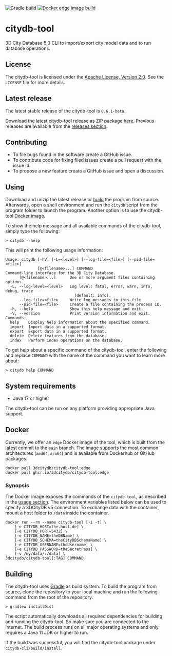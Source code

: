 ![Gradle build](https://img.shields.io/github/actions/workflow/status/3dcitydb/citydb-tool/build-citydb-tool.yml?logo=Gradle&logoColor=white&style=flat-square) [![Docker edge image build](https://img.shields.io/github/actions/workflow/status/3dcitydb/citydb-tool/docker-build-push-edge.yml?label=edge&logo=docker&style=flat-square)](https://github.com/users/3dcitydb/packages/container/package/citydb-tool)

# citydb-tool

3D City Database 5.0 CLI to import/export city model data and to run database operations.

## License

The citydb-tool is licensed under the [Apache License, Version 2.0](http://www.apache.org/licenses/LICENSE-2.0).
See the `LICENSE` file for more details.

## Latest release

The latest stable release of the citydb-tool is `0.6.1-beta`.

Download the latest citydb-tool release as ZIP package
[here](https://github.com/3dcitydb/citydb-tool/releases/latest). Previous releases are available from the
[releases section](https://github.com/3dcitydb/citydb-tool/releases).

## Contributing

* To file bugs found in the software create a GitHub issue.
* To contribute code for fixing filed issues create a pull request with the issue id.
* To propose a new feature create a GitHub issue and open a discussion.

## Using

Download and unzip the latest release or [build](https://github.com/3dcitydb/citydb-tool#building) the program from
source. Afterwards, open a shell environment and run the `citydb` script from the program folder to launch the
program. Another option is to use the citydb-tool [Docker image](https://github.com/3dcitydb/citydb-tool#docker).

To show the help message and all available commands of the citydb-tool, simply type the following:

    > citydb --help

This will print the following usage information:

```
Usage: citydb [-hV] [-L=<level>] [--log-file=<file>] [--pid-file=<file>]
              [@<filename>...] COMMAND
Command-line interface for the 3D City Database.
      [@<filename>...]      One or more argument files containing options.
  -L, --log-level=<level>   Log level: fatal, error, warn, info, debug, trace
                              (default: info).
      --log-file=<file>     Write log messages to this file.
      --pid-file=<file>     Create a file containing the process ID.
  -h, --help                Show this help message and exit.
  -V, --version             Print version information and exit.
Commands:
  help    Display help information about the specified command.
  import  Import data in a supported format.
  export  Export data in a supported format.
  delete  Delete features from the database.
  index   Perform index operations on the database.
```

To get help about a specific command of the citydb-tool, enter the following and replace `COMMAND` with the name of
the command you want to learn more about:

    > citydb help COMMAND

## System requirements

* Java 17 or higher

The citydb-tool can be run on any platform providing appropriate Java support.

## Docker

Currently, we offer an `edge` Docker image of the tool, which is built from the latest commit to the `main` branch.
The image supports the most common architectures (`amd64`, `arm64`) and is available from Dockerhub or GitHub packages.

    docker pull 3dcitydb/citydb-tool:edge
    docker pull ghcr.io/3dcitydb/citydb-tool:edge

### Synopsis

The Docker image exposes the commands of the `citydb-tool`, as described
in the [usage section](https://github.com/3dcitydb/citydb-tool#usage).
The environment variables listed below can be used to specify a 3DCityDB v5 connection. To exchange data with the
container, mount a host folder to `/data` inside the container.

    docker run --rm --name citydb-tool [-i -t] \
        [-e CITYDB_HOST=the.host.de] \
        [-e CITYDB_PORT=5432] \
        [-e CITYDB_NAME=theDBName] \
        [-e CITYDB_SCHEMA=theCityDBSchemaName] \
        [-e CITYDB_USERNAME=theUsername] \
        [-e CITYDB_PASSWORD=theSecretPass] \
        [-v /my/data/:/data] \
    3dcitydb/citydb-tool[:TAG] COMMAND

## Building

The citydb-tool uses [Gradle](https://gradle.org/) as build system. To build the program from source, clone the repository to your
local machine and run the following command from the root of the repository.

    > gradlew installDist

The script automatically downloads all required dependencies for building and running the citydb-tool. So make sure you
are connected to the internet. The build process runs on all major operating systems and only requires a Java 11 JDK or
higher to run.

If the build was successful, you will find the citydb-tool package under `citydb-cli/build/install`.
